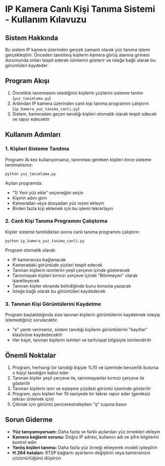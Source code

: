 # IP Kamera Canlı Kişi Tanıma Sistemi - Kullanım Kılavuzu

## Sistem Hakkında

Bu sistem IP kamera üzerinden gerçek zamanlı olarak yüz tanıma işlemi gerçekleştirir. Önceden tanıtılmış kişilerin kamera görüş alanına girmesi durumunda onları tespit ederek isimlerini gösterir ve isteğe bağlı olarak bu görüntüleri kaydeder.

## Program Akışı

1. Öncelikle tanınmasını istediğiniz kişilerin yüzlerini sisteme tanıtın (`yuz_tanimlama.py`)
2. Ardından IP kamera üzerinden canlı kişi tanıma programını çalıştırın (`ip_kamera_yuz_tanima_canli.py`)
3. Sistem, kameradan geçen tanıdığı kişileri otomatik olarak tespit edecek ve rapor edecektir

## Kullanım Adımları

### 1. Kişileri Sisteme Tanıtma

Programı ilk kez kullanıyorsanız, tanınması gereken kişileri önce sisteme tanıtmalısınız:

```
python yuz_tanimlama.py
```

Açılan programda:
- "1) Yeni yüz ekle" seçeneğini seçin
- Kişinin adını girin
- Kameradan veya dosyadan yüz resmi ekleyin
- Birden fazla kişi eklemek için bu işlemi tekrarlayın

### 2. Canlı Kişi Tanıma Programını Çalıştırma

Kişiler sisteme tanıtıldıktan sonra canlı tanıma programını çalıştırın:

```
python ip_kamera_yuz_tanima_canli.py
```

Program otomatik olarak:
- IP kameranıza bağlanacak
- Kameradaki görüntüde yüzleri tespit edecek
- Tanınan kişilerin isimlerini yeşil çerçeve içinde gösterecek
- Tanınmayan kişileri kırmızı çerçeve içinde "Bilinmeyen" olarak işaretleyecek
- Tanınan kişiler ekranda belirdiğinde bunu konsola yazacak
- İsteğe bağlı olarak bu görüntüleri kaydedecek

### 3. Tanınan Kişi Görüntülerini Kaydetme

Program başlatıldığında size tanınan kişilerin görüntülerini kaydetmek isteyip istemediğiniz sorulacaktır. 
- "e" yanıtı verirseniz, sistem tanıdığı kişilerin görüntülerini "kayitlar" klasörüne kaydedecektir
- Her kayıt, tanınan kişilerin isimleri ve tarih/saat bilgisiyle isimlendirilir

## Önemli Noktalar

1. Program, herhangi bir tanıdığı kişiyle %70 ve üzerinde benzerlik bulursa o kişiyi tanıdığını kabul eder
2. Tanınan kişiler yeşil çerçeve ile, tanınmayanlar kırmızı çerçeve ile gösterilir
3. Tanınan kişilerin ismi ve eşleşme yüzdesi görüntü üzerinde gösterilir
4. Program, aynı kişileri her 10 saniyede bir tekrar rapor eder (gereksiz tekrarı önlemek için)
5. Çıkmak için görüntü penceresindeyken "q" tuşuna basın

## Sorun Giderme

- **Yüz tanıyamıyorsam:** Daha fazla ve farklı açılardan yüz örnekleri ekleyin
- **Kamera bağlantı sorunu:** Doğru IP adresi, kullanıcı adı ve şifre bilgilerini kontrol edin
- **Yanlış kişileri tanıma:** Daha fazla yüz örneği ekleyerek modeli iyileştirin
- **H.264 hataları:** RTSP bağlantı ayarlarını değiştirin veya kameranızın çözünürlüğünü düşürün 